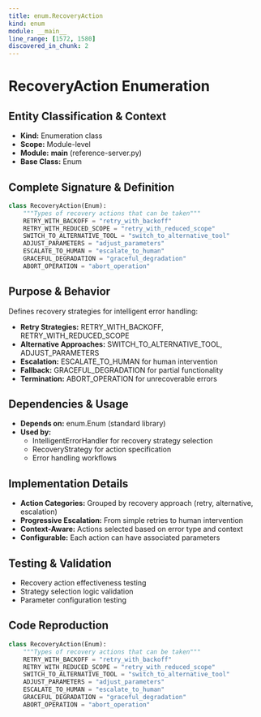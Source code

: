 ```yaml
---
title: enum.RecoveryAction
kind: enum
module: __main__
line_range: [1572, 1580]
discovered_in_chunk: 2
---
```


# RecoveryAction Enumeration

## Entity Classification & Context
- **Kind:** Enumeration class
- **Scope:** Module-level
- **Module:** __main__ (reference-server.py)
- **Base Class:** Enum

## Complete Signature & Definition
```python
class RecoveryAction(Enum):
    """Types of recovery actions that can be taken"""
    RETRY_WITH_BACKOFF = "retry_with_backoff"
    RETRY_WITH_REDUCED_SCOPE = "retry_with_reduced_scope"
    SWITCH_TO_ALTERNATIVE_TOOL = "switch_to_alternative_tool"
    ADJUST_PARAMETERS = "adjust_parameters"
    ESCALATE_TO_HUMAN = "escalate_to_human"
    GRACEFUL_DEGRADATION = "graceful_degradation"
    ABORT_OPERATION = "abort_operation"
```

## Purpose & Behavior
Defines recovery strategies for intelligent error handling:
- **Retry Strategies:** RETRY_WITH_BACKOFF, RETRY_WITH_REDUCED_SCOPE
- **Alternative Approaches:** SWITCH_TO_ALTERNATIVE_TOOL, ADJUST_PARAMETERS
- **Escalation:** ESCALATE_TO_HUMAN for human intervention
- **Fallback:** GRACEFUL_DEGRADATION for partial functionality
- **Termination:** ABORT_OPERATION for unrecoverable errors

## Dependencies & Usage
- **Depends on:** enum.Enum (standard library)
- **Used by:**
  - IntelligentErrorHandler for recovery strategy selection
  - RecoveryStrategy for action specification
  - Error handling workflows

## Implementation Details
- **Action Categories:** Grouped by recovery approach (retry, alternative, escalation)
- **Progressive Escalation:** From simple retries to human intervention
- **Context-Aware:** Actions selected based on error type and context
- **Configurable:** Each action can have associated parameters

## Testing & Validation
- Recovery action effectiveness testing
- Strategy selection logic validation
- Parameter configuration testing

## Code Reproduction
```python
class RecoveryAction(Enum):
    """Types of recovery actions that can be taken"""
    RETRY_WITH_BACKOFF = "retry_with_backoff"
    RETRY_WITH_REDUCED_SCOPE = "retry_with_reduced_scope"
    SWITCH_TO_ALTERNATIVE_TOOL = "switch_to_alternative_tool"
    ADJUST_PARAMETERS = "adjust_parameters"
    ESCALATE_TO_HUMAN = "escalate_to_human"
    GRACEFUL_DEGRADATION = "graceful_degradation"
    ABORT_OPERATION = "abort_operation"
```
